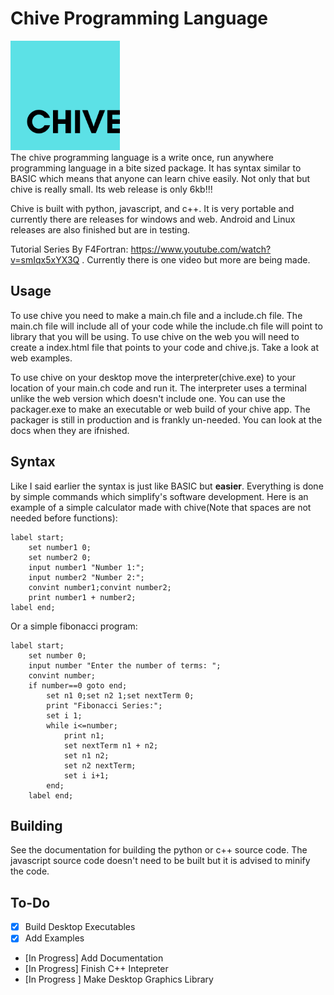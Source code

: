 # Chive Programming Language
<a href="url"><img src="./img/logo.png" height="175" width="175" ></a><br>
The chive programming language is a write once, run anywhere programming language in a bite sized package. It has syntax similar to BASIC which means that anyone can learn chive easily. Not only that but chive is really small. Its web release is only 6kb!!!

Chive is built with python, javascript, and c++. It is very portable and currently there are releases for windows and web. Android and Linux releases are also finished but are in testing.

Tutorial Series By F4Fortran: https://www.youtube.com/watch?v=smIqx5xYX3Q . Currently there is one video but more are being made. 
## Usage
To use chive you need to make a main.ch file and a include.ch file. The main.ch file will include all of your code while the include.ch file will point to library that you will be using. To use chive on the web you will need to create a index.html file that points to your code and chive.js. Take a look at web examples.

To use chive on your desktop move the interpreter(chive.exe) to your location of your main.ch code and run it. The interpreter uses a terminal unlike the web version which doesn't include one. You can use the packager.exe to make an executable or web build of your chive app. The packager is still in production and is frankly un-needed. You can look at the docs when they are ifnished.

## Syntax
Like I said earlier the syntax is just like BASIC but **easier**. Everything is done by simple commands which simplify's software development. Here is an example of a simple calculator made with chive(Note that spaces are not needed before functions):

    label start;
        set number1 0;
        set number2 0;
        input number1 "Number 1:";
        input number2 "Number 2:";
        convint number1;convint number2;
        print number1 + number2;
    label end;
Or a simple fibonacci program:

    label start;
        set number 0;
        input number "Enter the number of terms: ";
        convint number;
        if number==0 goto end;
            set n1 0;set n2 1;set nextTerm 0;
            print "Fibonacci Series:";
            set i 1;
            while i<=number;
                print n1;
                set nextTerm n1 + n2;
                set n1 n2;
                set n2 nextTerm;
                set i i+1;
            end;
        label end;


## Building

See the documentation for building the python or c++ source code. The javascript source code doesn't need to be built but it is advised to minify the code.
## To-Do

 - [X] Build Desktop Executables
 - [X] Add Examples
 - [In Progress] Add Documentation
 - [In Progress] Finish C++ Intepreter
 - [In Progress ] Make Desktop Graphics Library

